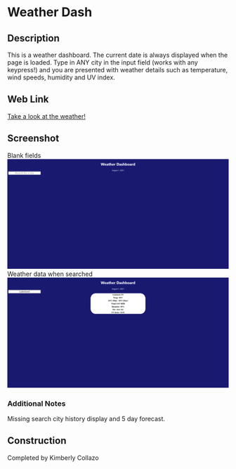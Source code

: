 # Weather Dash

## Description
This is a weather dashboard. The current date is always displayed when the page is loaded. Type in ANY city in the input field (works with any keypress!) and you are presented with weather details such as temperature, wind speeds, humidity and UV index.

## Web Link
[Take a look at the weather!](https://lightfooted.github.io/weather-dashboard/)

## Screenshot

Blank fields
![Screenshot](assets/images/blank.png)
Weather data when searched
![Screenshot](assets/images/weatherdisp.png)

### Additional Notes
Missing search city history display and 5 day forecast.

## Construction
Completed by Kimberly Collazo